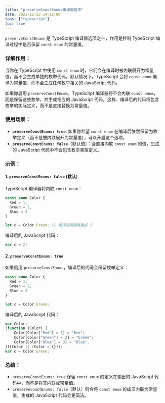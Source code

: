 ```yaml
---
title: "preserveConstEnums编译器选项"
date: 2023-11-23 14:12:00
tags: ["typescript"]
toc: true
---
```


`preserveConstEnums` 是 TypeScript 编译器选项之一，作用是控制 TypeScript 编译过程中是否保留 `const enum` 的常量值。

### 详细作用：
当你在 TypeScript 中使用 `const enum` 时，它们会在编译时被内联展开为常量值，而不会生成单独的枚举代码。默认情况下，TypeScript 会将 `const enum` 编译为常量值，而不会生成任何枚举相关的 JavaScript 代码。

如果你启用 `preserveConstEnums`，TypeScript 编译器将不会内联 `const enum`，而是保留这些枚举，并生成相应的 JavaScript 代码。这样，编译后的代码将包含枚举的实际定义，而不是直接替换为常量值。

### 使用场景：
- **`preserveConstEnums: true`**: 如果你希望 `const enum` 在编译后依然保留为枚举定义（而不是被内联展开为常量值），可以开启这个选项。
- **`preserveConstEnums: false`**（默认值）：会直接内联 `const enum` 的值，生成的 JavaScript 代码中不会包含枚举类型定义。

### 示例：

#### 1. `preserveConstEnums: false` (默认)
TypeScript 编译器将内联 `const enum`：

```typescript
const enum Color {
  Red = 1,
  Green = 2,
  Blue = 3
}

let c = Color.Green; // 编译后直接替换成 2
```

编译后的 JavaScript 代码：

```javascript
var c = 2;
```

#### 2. `preserveConstEnums: true`
如果启用 `preserveConstEnums`，编译后的代码会保留枚举定义：

```typescript
const enum Color {
  Red = 1,
  Green = 2,
  Blue = 3
}

let c = Color.Green;
```

编译后的 JavaScript 代码：

```javascript
var Color;
(function (Color) {
    Color[Color["Red"] = 1] = "Red";
    Color[Color["Green"] = 2] = "Green";
    Color[Color["Blue"] = 3] = "Blue";
})(Color || (Color = {}));
var c = Color.Green;
```

### 总结：
- `preserveConstEnums: true` 保留 `const enum` 的定义在输出的 JavaScript 代码中，而不是将其内联成常量值。
- `preserveConstEnums: false`（默认）则会将 `const enum` 的成员内联为常量值，生成的 JavaScript 代码会更简洁。
